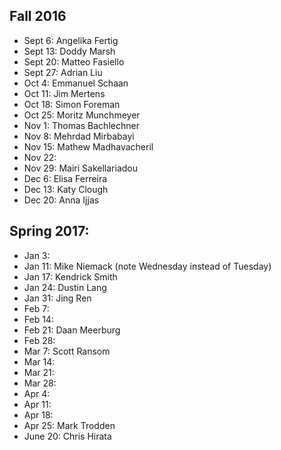 ## Fall 2016

 - Sept 6: Angelika Fertig
 - Sept 13: Doddy Marsh
 - Sept 20: Matteo Fasiello
 - Sept 27: Adrian Liu
 - Oct 4: Emmanuel Schaan
 - Oct 11: Jim Mertens
 - Oct 18: Simon Foreman
 - Oct 25: Moritz Munchmeyer
 - Nov 1: Thomas Bachlechner
 - Nov 8:  Mehrdad Mirbabayi
 - Nov 15: Mathew Madhavacheril
 - Nov 22: 
 - Nov 29: Mairi Sakellariadou
 - Dec 6: Elisa Ferreira
 - Dec 13: Katy Clough
 - Dec 20: Anna Ijjas

## Spring 2017:

 - Jan 3: 
 - Jan 11: Mike Niemack (note Wednesday instead of Tuesday)
 - Jan 17: Kendrick Smith
 - Jan 24: Dustin Lang
 - Jan 31: Jing Ren
 - Feb 7: 
 - Feb 14: 
 - Feb 21: Daan Meerburg
 - Feb 28: 
 - Mar 7: Scott Ransom
 - Mar 14: 
 - Mar 21: 
 - Mar 28: 
 - Apr 4:
 - Apr 11:
 - Apr 18:
 - Apr 25: Mark Trodden
 - June 20: Chris Hirata
